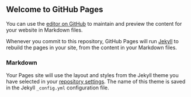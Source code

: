 ## Welcome to GitHub Pages

You can use the [editor on GitHub](https://github.com/KarWi-dev/snippets/edit/gh-pages/index.md) to maintain and preview the content for your website in Markdown files.

Whenever you commit to this repository, GitHub Pages will run [Jekyll](https://jekyllrb.com/) to rebuild the pages in your site, from the content in your Markdown files.

### Markdown


Your Pages site will use the layout and styles from the Jekyll theme you have selected in your [repository settings](https://github.com/KarWi-dev/snippets/settings). The name of this theme is saved in the Jekyll `_config.yml` configuration file.

